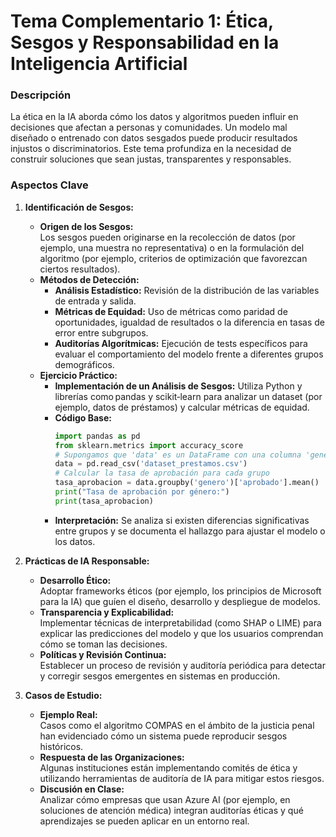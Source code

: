 # Tema Complementario 1: Ética, Sesgos y Responsabilidad en la Inteligencia Artificial

### Descripción  
La ética en la IA aborda cómo los datos y algoritmos pueden influir en decisiones que afectan a personas y comunidades. Un modelo mal diseñado o entrenado con datos sesgados puede producir resultados injustos o discriminatorios. Este tema profundiza en la necesidad de construir soluciones que sean justas, transparentes y responsables.

### Aspectos Clave

1. **Identificación de Sesgos:**  
   - **Origen de los Sesgos:**  
     Los sesgos pueden originarse en la recolección de datos (por ejemplo, una muestra no representativa) o en la formulación del algoritmo (por ejemplo, criterios de optimización que favorezcan ciertos resultados).  
   - **Métodos de Detección:**  
     - **Análisis Estadístico:** Revisión de la distribución de las variables de entrada y salida.  
     - **Métricas de Equidad:** Uso de métricas como paridad de oportunidades, igualdad de resultados o la diferencia en tasas de error entre subgrupos.  
     - **Auditorías Algorítmicas:** Ejecución de tests específicos para evaluar el comportamiento del modelo frente a diferentes grupos demográficos.  
   - **Ejercicio Práctico:**  
     - **Implementación de un Análisis de Sesgos:** Utiliza Python y librerías como pandas y scikit‑learn para analizar un dataset (por ejemplo, datos de préstamos) y calcular métricas de equidad.  
     - **Código Base:**  
       ```python
       import pandas as pd
       from sklearn.metrics import accuracy_score
       # Supongamos que 'data' es un DataFrame con una columna 'genero' y la etiqueta 'aprobado'
       data = pd.read_csv('dataset_prestamos.csv')
       # Calcular la tasa de aprobación para cada grupo
       tasa_aprobacion = data.groupby('genero')['aprobado'].mean()
       print("Tasa de aprobación por género:")
       print(tasa_aprobacion)
       ```
     - **Interpretación:** Se analiza si existen diferencias significativas entre grupos y se documenta el hallazgo para ajustar el modelo o los datos.

2. **Prácticas de IA Responsable:**  
   - **Desarrollo Ético:**  
     Adoptar frameworks éticos (por ejemplo, los principios de Microsoft para la IA) que guíen el diseño, desarrollo y despliegue de modelos.  
   - **Transparencia y Explicabilidad:**  
     Implementar técnicas de interpretabilidad (como SHAP o LIME) para explicar las predicciones del modelo y que los usuarios comprendan cómo se toman las decisiones.  
   - **Políticas y Revisión Continua:**  
     Establecer un proceso de revisión y auditoría periódica para detectar y corregir sesgos emergentes en sistemas en producción.

3. **Casos de Estudio:**  
   - **Ejemplo Real:**  
     Casos como el algoritmo COMPAS en el ámbito de la justicia penal han evidenciado cómo un sistema puede reproducir sesgos históricos.  
   - **Respuesta de las Organizaciones:**  
     Algunas instituciones están implementando comités de ética y utilizando herramientas de auditoría de IA para mitigar estos riesgos.  
   - **Discusión en Clase:**  
     Analizar cómo empresas que usan Azure AI (por ejemplo, en soluciones de atención médica) integran auditorías éticas y qué aprendizajes se pueden aplicar en un entorno real.